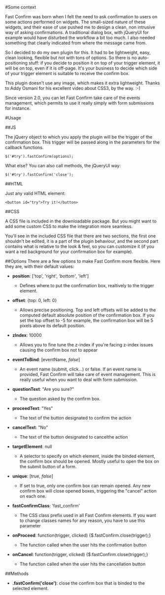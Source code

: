 #Some context

Fast Confirm was born when I felt the need to ask confirmation to users on some actions performed on widgets. The small-sized nature of these widgets, and their ease of use pushed me to design a clean, non intrusive way of asking confirmations. A traditional dialog box, with jQueryUI for example would have disturbed the workflow a bit too much. I also needed something that clearly indicated from where the message came from.

So I decided to do my own plugin for this. It had to be lightweight, easy, clean looking, flexible but not with tons of options. So there is no auto-positioning stuff: if you decide to position it on top of your trigger element, it will be on top, even if it is off-page. It's your business to decide which side of your trigger element is suitable to receive the confirm box.

This plugin doesn't use any image, which makes it extra lightweight. Thanks to Addy Osmani for his excellent video about CSS3, by the way. :-)

Since version 2.0, you can let Fast Confirm take care of the events management, which permits to use it really simply with form submissions for instance.

#Usage

##JS

The jQuery object to which you apply the plugin will be the trigger of the confirmation box. This trigger will be passed along in the parameters for the callback functions.

    $('#try').fastConfirm(options);

What else?
You can also call methods, the jQueryUI way:

    $('#try').fastConfirm('close');

##HTML

Just any valid HTML element:

    <button id="try">Try it!</button>

##CSS

A CSS file is included in the downloadable package. But you might want to add some custom CSS to make the integration more seamless.

You'll see in the included CSS file that there are two sections, the first one shouldn't be edited, it is a part of the plugin behaviour, and the second part contains what is relative to the look & feel, so you can customize it (if you want a red background for your confirmation box for example).

##Options
There are a few options to make Fast Confirm more flexible. Here they are, with their default values:

* __position__: ['top', 'right', _'bottom'_, 'left']
    * Defines where to put the confirmation box, realtively to the trigger element.
* __offset__: {top: 0, left: 0}
    * Allows precise positioning. Top and left offsets will be added to the computed default absolute position of the confirmation box. If you set the top offset to -5 for example, the confirmation box will be 5 pixels above its default position.
* __zIndex__: 10000
    * Allows you to fine tune the z-index if you're facing z-index issues causing the confirm box not to appear
* __eventToBind__: [eventName, _false_]
    * An event name (submit, click...) or false. If an event name is provided, Fast Confirm will take care of event management. This is really useful when you want to deal with form submission.
* __questionText__: "Are you sure?"
    * The question asked by the confirm box.
* __proceedText__: "Yes"
    * The text of the button designated to confirm the action
* __cancelText__: "No"
    * The text of the button designated to cancelthe action
* __targetElement__: null
    * A selector to specify on which element, inside the binded element, the confirm box should be opened. Mostly useful to open the box on the submit button of a form.
* __unique__: [true, _false_]
    * If set to true, only one confirm box can remain opened. Any new confirm box will close opened boxes, triggering the "cancel" action on each one.

* __fastConfirmClass__: 'fast_confirm'
    * The CSS class prefix used in all Fast Confirm elements. If you want to change classes names for any reason, you have to use this parameter
* __onProceed__: function(trigger, clicked) {$.fastConfirm.close(trigger);}
    * The function called when the user hits the confirmation button
* __onCancel__: function(trigger, clicked) {$.fastConfirm.close(trigger);}
    * The function called when the user hits the cancellation button

##Methods

* __.fastConfirm('close')__: close the confirm box that is binded to the selected element.